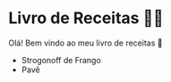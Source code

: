 # Livro de Receitas :man_cook: 

Olá! Bem vindo ao meu livro de receitas :wave:

- Strogonoff de Frango
- Pavê

